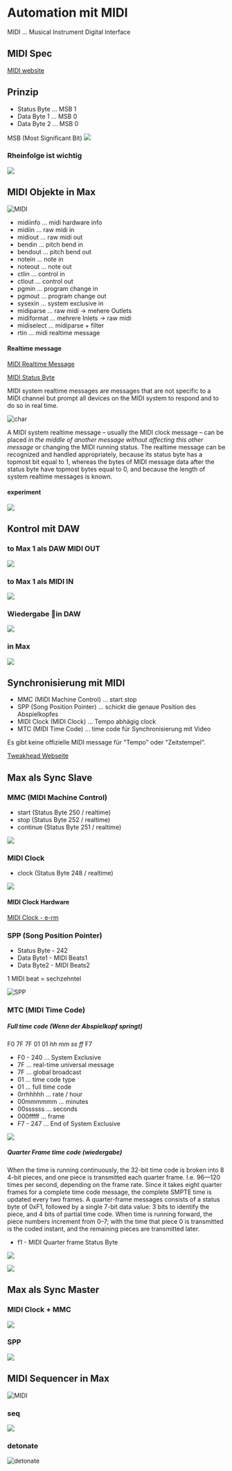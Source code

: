 

# Automation mit MIDI


MIDI ... Musical Instrument Digital Interface

## MIDI Spec

[MIDI website](https://www.midi.org/)

## Prinzip

- Status Byte ... MSB 1
- Data Byte 1 ... MSB 0
- Data Byte 2 ... MSB 0

MSB (Most Significant Bit)
![](K4/msb.png)

### Rheinfolge ist wichtig

![](K4/order.png)


## MIDI Objekte in Max

![MIDI](K4/midi.png)

- midiinfo ... midi hardware info
- midiin ... raw midi in
- midiout ... raw midi out
- bendin ... pitch bend in
- bendout ... pitch bend out
- notein ... note in
- noteout ... note out
- ctlin ... control in
- ctlout ... control out
- pgmin ... program change in
- pgmout ... program change out
- sysexin ... system exclusive in
- midiparse ... raw midi -> mehere Outlets
- midiformat ... mehrere Inlets -> raw midi
- midiselect ... midiparse + filter
- rtin ... midi realtime message

#### Realtime message

[MIDI Realtime Message](https://www.recordingblogs.com/wiki/midi-system-realtime-messages)

[MIDI Status Byte](https://www.midi.org/specifications-old/item/table-2-expanded-messages-list-status-bytes)

MIDI system realtime messages are messages that are not specific to a MIDI channel but prompt all devices on the MIDI system to respond and to do so in real time.

![char](K4/realtime.png)

A MIDI system realtime message – usually the MIDI clock message – can be placed *in the middle of another message without affecting this other message* or changing the MIDI running status. The realtime message can be recognized and handled appropriately, because its status byte has a topmost bit equal to 1, whereas the bytes of MIDI message data after the status byte have topmost bytes equal to 0, and because the length of system realtime messages is known.

#### experiment

![](K4/experiment.png)


## Kontrol mit DAW

### to Max 1 als DAW MIDI OUT

![](K4/dawout.png)

### to Max 1 als MIDI IN

![](K4/selection.png)

### Wiedergabe in DAW
![](K4/dawcontrol.png)

### in Max
![](K4/dawin.png)

## Synchronisierung mit MIDI

- MMC (MIDI Machine Control) ... start stop
- SPP (Song Position Pointer) ... schickt die genaue Position des Abspielkopfes
- MIDI Clock (MIDI Clock) ... Tempo abhägig clock
- MTC (MIDI Time Code) ... time code für Synchronisierung mit Video

Es gibt keine offizielle MIDI message für "Tempo" oder "Zeitstempel".

[Tweakhead Webseite](https://www.tweakheadz.com/sync_mmc_mtc_smpte.htm)


## Max als Sync Slave


### MMC (MIDI Machine Control)

- start (Status Byte 250 / realtime)
- stop (Status Byte 252 / realtime)
- continue (Status Byte 251 / realtime)

![](K4/mmc.png)

### MIDI Clock

- clock (Status Byte 248 / realtime)

![](K4/midi_clock.png)


#### MIDI Clock Hardware
[MIDI Clock - e-rm](https://www.e-rm.de/midiclock/)

### SPP (Song Position Pointer)

- Status Byte - 242
- Data Byte1	- MIDI Beats1
- Data Byte2	- MIDI Beats2

1 MIDI beat = sechzehntel

![SPP](K4/spp.png)


### MTC (MIDI Time Code)


##### Full time code (Wenn der Abspielkopf springt)

F0 7F 7F 01 01 *hh mm ss ff* F7

- F0 - 240 ... System Exclusive
- 7F ... real-time universal message
- 7F ... global broadcast
- 01 ... time code type
- 01 ... full time code
- 0rrhhhhh ... rate / hour
- 00mmmmmm ... minutes
- 00ssssss ... seconds
- 000fffff ... frame
- F7 - 247 ... End of System Exclusive

![](K4/sysex.png)

##### Quarter Frame time code (wiedergabe)


When the time is running continuously, the 32-bit time code is broken into 8 4-bit pieces, and one piece is transmitted each quarter frame. I.e. 96—120 times per second, depending on the frame rate. Since it takes eight quarter frames for a complete time code message, the complete SMPTE time is updated every two frames. A quarter-frame messages consists of a status byte of 0xF1, followed by a single 7-bit data value: 3 bits to identify the piece, and 4 bits of partial time code. When time is running forward, the piece numbers increment from 0–7; with the time that piece 0 is transmitted is the coded instant, and the remaining pieces are transmitted later.

- f1 - MIDI Quarter frame Status Byte

![](K4/quarter_spec.png)

![](K4/quarter.png)



## Max als Sync Master


### MIDI Clock + MMC
![](K4/mmc_master.png)

### SPP
![](K4/spp_master.png)


## MIDI Sequencer in Max

![MIDI](K4/seq.png)

### seq

![](K4/seq_mario.png)

### detonate

![detonate](K4/detonate.png)

